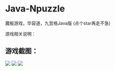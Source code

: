 # Java-Npuzzle
魔板游戏，华容道，九宫格Java版
(点个star再走不急)

游戏相关说明：

## 游戏截图：
![](https://github.com/silence1772/Java-Npuzzle/raw/master/shot_01.png)
![](https://github.com/silence1772/Java-Npuzzle/raw/master/shot_02.png)
![](https://github.com/silence1772/Java-Npuzzle/raw/master/shot_03.gif)
